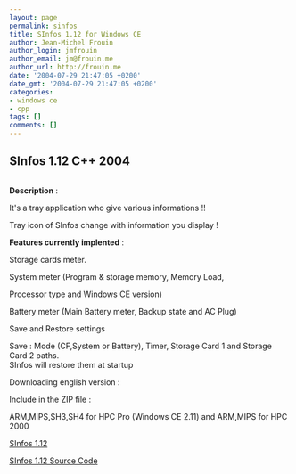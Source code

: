 ```yaml
---
layout: page
permalink: sinfos
title: SInfos 1.12 for Windows CE
author: Jean-Michel Frouin
author_login: jmfrouin
author_email: jm@frouin.me
author_url: http://frouin.me
date: '2004-07-29 21:47:05 +0200'
date_gmt: '2004-07-29 21:47:05 +0200'
categories:
- windows ce
- cpp
tags: []
comments: []
---
```

<h2>SInfos 1.12 C++ 2004</h2>
<p><img class="aligncenter" alt="" src="http://frouin.me/images/softs/SInfos13.jpg" /><br />
<img class="aligncenter" alt="" src="http://frouin.me/images/softs/SInfos12.jpg" /><br />
<img class="aligncenter" alt="" src="http://frouin.me/images/softs/SInfos10.jpg" /></p>
<p><b>Description</b> :</p>
<p>It's a tray application who give various informations !!</p>
<p>Tray icon of SInfos change with information you display !</p>
<!--more-->
<img class="aligncenter" alt="" src="http://frouin.me/images/softs/SInfos_HPCFactor.png" /><br />
<b>Features currently implented</b> :</p>
<p>Storage cards meter.</p>
<p>System meter (Program &amp; storage memory, Memory Load,</p>
<p>Processor type and Windows CE version)</p>
<p>Battery meter (Main Battery meter, Backup state and AC Plug)</p>
<p>Save and Restore settings</p>
<p>Save : Mode (CF,System or Battery), Timer, Storage Card 1 and Storage Card 2 paths.<br />
SInfos will restore them at startup</p>
<p>Downloading english version :</p>
<p>Include in the ZIP file :</p>
<p>ARM,MIPS,SH3,SH4 for HPC Pro (Windows CE 2.11) and ARM,MIPS for HPC 2000</p>
<p><a class="link" href="http://frouin.me/files/SInfos.zip">SInfos 1.12</a></p>
<p><a class="link" href="http://frouin.me/SC/SInfos_SC.zip">SInfos 1.12 Source Code</a></p>
